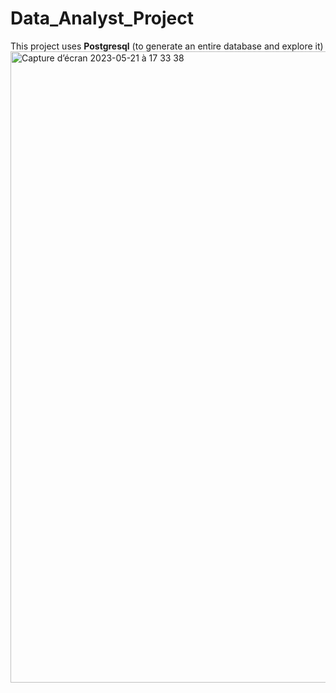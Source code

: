# Data_Analyst_Project
This project uses **Postgresql** (to generate an entire database and explore it)
<img width="1010" alt="Capture d’écran 2023-05-21 à 17 33 38" src="https://github.com/ropakolai/Data_Analyst_Project/assets/119304833/bd01d98d-b6c6-4eae-9176-5ab7b47d5c9f">
